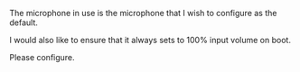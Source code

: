 The microphone in use is the microphone that I wish to configure as the default.

I would also like to ensure that it always sets to 100% input volume on boot.

Please configure.